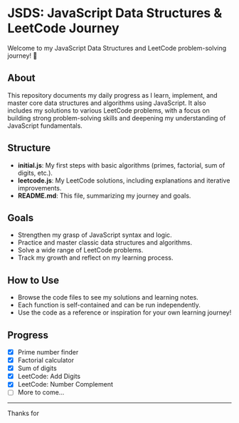 # JSDS: JavaScript Data Structures & LeetCode Journey

Welcome to my JavaScript Data Structures and LeetCode problem-solving journey! 🚀

## About

This repository documents my daily progress as I learn, implement, and master core data structures and algorithms using JavaScript. It also includes my solutions to various LeetCode problems, with a focus on building strong problem-solving skills and deepening my understanding of JavaScript fundamentals.

## Structure

- **initial.js**: My first steps with basic algorithms (primes, factorial, sum of digits, etc.).
- **leetcode.js**: My LeetCode solutions, including explanations and iterative improvements.
- **README.md**: This file, summarizing my journey and goals.

## Goals

- Strengthen my grasp of JavaScript syntax and logic.
- Practice and master classic data structures and algorithms.
- Solve a wide range of LeetCode problems.
- Track my growth and reflect on my learning process.

## How to Use

- Browse the code files to see my solutions and learning notes.
- Each function is self-contained and can be run independently.
- Use the code as a reference or inspiration for your own learning journey!

## Progress

- [x] Prime number finder
- [x] Factorial calculator
- [x] Sum of digits
- [x] LeetCode: Add Digits
- [x] LeetCode: Number Complement
- [ ] More to come...

---

Thanks for